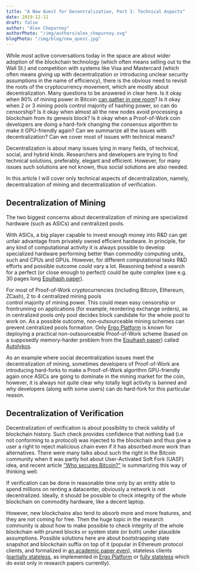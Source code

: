 ```yaml
---
title: "A New Quest for Decentralization, Part I: Technical Aspects"
date: 2019-12-12
draft: false
author: "Alex Chepurnoy"
authorPhoto: "/img/authors/alex_chepurnoy.svg"
blogPhoto: "/img/blog/new_quest.jpg"
---
```


While most active conversations today in the space are about wider adoption of the blockchain technology (which often means
selling out to the Wall St.) and competition with systems like Visa and Mastercard (which often means giving up with 
decentralization or introducing unclear security assumptions in the name of efficiency), there is the obvious need to 
revisit the roots of the cryptocurrency movement, which are mostly about decentralization. Many questions to be answered in clear here. Is it 
okay when 90% of mining power in Bitcoin [can gather in one room](https://twitter.com/lopp/status/673398201307664384)? 
Is it okay when 2 or 3 mining pools control majority of hashing power, so can do censorship? Is it okay when almost all
the new nodes avoid processing a blockchain from its genesis block? Is it okay when a Proof-of-Work coin developers are
doing a hard-fork changing the consensus algorithm to make it GPU-friendly again? Can we summarize all the issues with
decentralization? Can we cover most of issues with technical means?

Decentralization is about many issues lying in many fields, of technical, social, and hybrid kinds. Researchers and 
developers are trying to find technical solutions, preferably, elegant and efficient. However, for many issues 
such solutions are not known, thus social solutions are also needed. 

In this article I will cover only technical aspects of decentralization, namely, decentralization of mining and 
decentralization of verification.

## Decentralization of Mining

The two biggest concerns about decentralization of mining are specialized hardware (such as ASICs) and centralized pools. 

With ASICs, a big player capable to invest enough money into R&D can get unfair advantage from privately 
owned efficient hardware. In principle, for any kind of computational activity it is always possible to develop 
specialized hardware performing better than commodity computing units, such and CPUs and GPUs. However, for different 
computational tasks R&D efforts and possible outcome could vary a lot. Reasoning behind a search for a perfect (or 
close enough to perfect) could be quite complex (see e.g. 30 pages long [Equihash paper](http://ledgerjournal.org/ojs/index.php/ledger/article/view/48)).

For most of Proof-of-Work cryptocurrencies (including Bitcoin, Ethereum, ZCash), 2 to 4 centralized mining pools  
control majority of mining power. This could mean easy censorship or frontrunning on applications (for example, 
reordering exchange orders), as in centralized pools only pool decides block candidate for the whole pool to work on.
As a possible outcome, non-outsourceable mining schemes can prevent centralized pools formation. Only [Ergo Platform](https://ergoplatform.org/en/) is known for deploying a practical non-outsourceable Proof-of-Work scheme (based on a supposedly memory-harder problem from the [Equihash paper](http://ledgerjournal.org/ojs/index.php/ledger/article/view/48)) called [Autolykos](https://ergoplatform.org/docs/ErgoPow.pdf).   

As an example where social decentralization issues meet the decentralization of mining, sometimes developers of 
Proof-of-Work are introducing hard-forks to make a Proof-of-Work algorithm GPU-friendly again once ASICs are going to 
dominate in the mining market for the coin, however, it is always not quite clear why totally legit activity is banned
 and why developers (along with some users) can do hard-fork for this particular reason. 

## Decentralization of Verification

Decentralization of verification is about possibility to check validity of blockchain history. Such check provides
confidence that nothing bad (i.e not conforming to a protocol) was injected to the blockchain and thus give a user 
a right to reject malicious chain even if it has absorbed more work than alternatives. There were many talks about
such the right in the Bitcoin community when it was partly hot about User-Activated Soft Fork (UASF) idea, and 
recent article ["Who secures Bitcoin?"](https://medium.com/@BitcoinErrorLog/who-secures-bitcoin-95b19bbcda3c) is
summarizing this way of thinking well. 

If verification can be done in reasonable time only by an entity able to spend millions on renting a datacenter, 
obviously a network is not decentralized. Ideally, it should be possible to check integrity of the whole blockchain 
on commodity hardware, like a decent laptop.

However, new blockchains also tend to absorb more and more features, and they are not coming for free. Then the 
huge topic in the research community is about how to make possible to check integrity of the whole blockchain
with pruned blocks or system state (or both) under plausible assumptions. Possible solutions here are about bootstrapping 
state snapshot and blockchain suffix on top of it (popular in Ethereum protocol clients, and formalized in [an academic paper even](https://eprint.iacr.org/2018/129.pdf)), stateless clients ([partially stateless](https://eprint.iacr.org/2016/994), as implemented in [Ergo Platform](https://ergoplatform.org/en/) or [fully stateless](https://eprint.iacr.org/2018/968) which do exist only in research papers currently).
